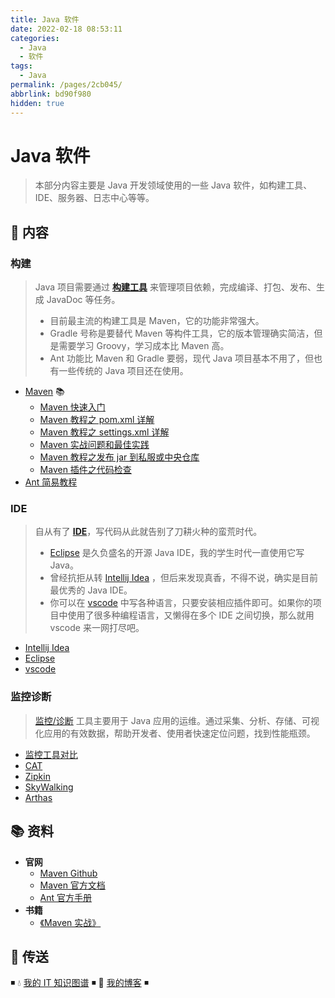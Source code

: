 ```yaml
---
title: Java 软件
date: 2022-02-18 08:53:11
categories: 
  - Java
  - 软件
tags: 
  - Java
permalink: /pages/2cb045/
abbrlink: bd90f980
hidden: true
---
```


# Java 软件

> 本部分内容主要是 Java 开发领域使用的一些 Java 软件，如构建工具、IDE、服务器、日志中心等等。

## 📖 内容

### 构建

> Java 项目需要通过 [**构建工具**](01.构建) 来管理项目依赖，完成编译、打包、发布、生成 JavaDoc 等任务。
>
> - 目前最主流的构建工具是 Maven，它的功能非常强大。
> - Gradle 号称是要替代 Maven 等构件工具，它的版本管理确实简洁，但是需要学习 Groovy，学习成本比 Maven 高。
> - Ant 功能比 Maven 和 Gradle 要弱，现代 Java 项目基本不用了，但也有一些传统的 Java 项目还在使用。

- [Maven](01.构建/01.Maven) 📚
  - [Maven 快速入门](01.构建/01.Maven/01.Maven快速入门.md)
  - [Maven 教程之 pom.xml 详解](01.构建/01.Maven/02.Maven教程之pom.xml详解.md)
  - [Maven 教程之 settings.xml 详解](01.构建/01.Maven/03.Maven教程之settings.xml详解.md)
  - [Maven 实战问题和最佳实践](01.构建/01.Maven/04.Maven实战问题和最佳实践.md)
  - [Maven 教程之发布 jar 到私服或中央仓库](01.构建/01.Maven/05.Maven教程之发布jar到私服或中央仓库.md)
  - [Maven 插件之代码检查](01.构建/01.Maven/06.Maven插件之代码检查.md)
- [Ant 简易教程](01.构建/02.Ant.md)

### IDE

> 自从有了 [**IDE**](02.IDE)，写代码从此就告别了刀耕火种的蛮荒时代。
>
> - [Eclipse](02.IDE/02.Eclipse.md) 是久负盛名的开源 Java IDE，我的学生时代一直使用它写 Java。
> - 曾经抗拒从转 [Intellij Idea](02.IDE/01.Intellij.md) ，但后来发现真香，不得不说，确实是目前最优秀的 Java IDE。
> - 你可以在 [vscode](02.IDE/03.VsCode.md) 中写各种语言，只要安装相应插件即可。如果你的项目中使用了很多种编程语言，又懒得在多个 IDE 之间切换，那么就用 vscode 来一网打尽吧。

- [Intellij Idea](02.IDE/01.Intellij.md)
- [Eclipse](02.IDE/02.Eclipse.md)
- [vscode](02.IDE/03.VsCode.md)

### 监控诊断

> [监控/诊断](03.监控诊断) 工具主要用于 Java 应用的运维。通过采集、分析、存储、可视化应用的有效数据，帮助开发者、使用者快速定位问题，找到性能瓶颈。

- [监控工具对比](03.监控诊断/01.监控工具对比.md)
- [CAT](03.监控诊断/02.CAT.md)
- [Zipkin](03.监控诊断/03.Zipkin.md)
- [SkyWalking](03.监控诊断/04.Skywalking.md)
- [Arthas](03.监控诊断/05.Arthas.md)

## 📚 资料

- **官网**
  - [Maven Github](https://github.com/apache/maven)
  - [Maven 官方文档](https://maven.apache.org/ref/current)
  - [Ant 官方手册](http://ant.apache.org/manual/index.html)
- **书籍**
  - [《Maven 实战》](https://book.douban.com/subject/5345682/)

## 🚪 传送

◾ 💧 [我的 IT 知识图谱](https://dunwu.github.io/waterdrop/) ◾ 🎯 [我的博客](https://dunwu.github.io/blog/) ◾
